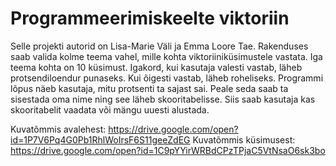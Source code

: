 # Programmeerimiskeelte viktoriin

Selle projekti autorid on Lisa-Marie Väli ja Emma Loore Tae.
Rakenduses saab valida kolme teema vahel, mille kohta viktoriiniküsimustele vastata. Iga teema kohta on 10 küsimust. Igakord,
kui kasutaja valesti vastab, läheb protsendiloendur punaseks. Kui õigesti vastab, läheb roheliseks. Programmi lõpus näeb kasutaja,
mitu protsenti ta sajast sai. Peale seda saab ta sisestada oma nime ning see läheb skooritabelisse. Siis saab kasutaja kas skooritabelit vaadata või mängu uuesti alustada.

Kuvatõmmis avalehest: https://drive.google.com/open?id=1P7V6Pq4G0Pb1RhlWoIrsF6S11geeZdEG 
Kuvatõmmis küsimusest: https://drive.google.com/open?id=1C9pYYirWRBdCPzTPjaC5VtNsaO6sk3bo
